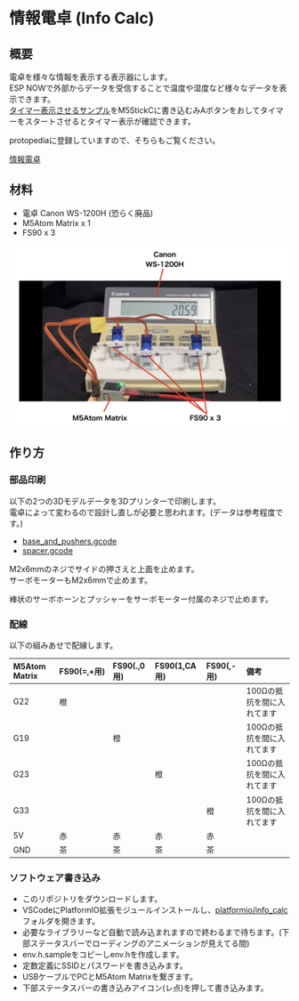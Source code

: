 # 情報電卓 (Info Calc)

## 概要

電卓を様々な情報を表示する表示器にします。  
ESP NOWで外部からデータを受信することで温度や湿度など様々なデータを表示できます。  
[タイマー表示させるサンプル](platformio/timer_publisher)をM5StickCに書き込むみAボタンをおしてタイマーをスタートさせるとタイマー表示が確認できます。

protopediaに登録していますので、そちらもご覧ください。

[情報電卓](https://protopedia.net/prototype/4227)


## 材料

- 電卓 Canon WS-1200H (恐らく廃品)
- M5Atom Matrix x 1
- FS90 x 3

![](/images/7D102AE0.png)

## 作り方

### 部品印刷


以下の2つの3Dモデルデータを3Dプリンターで印刷します。  
電卓によって変わるので設計し直しが必要と思われます。(データは参考程度です。)  

- [base_and_pushers.gcode](/3dmodels/base_and_pushers.gcode)
- [spacer.gcode](/3dmodels/spacer.gcode)

M2x6mmのネジでサイドの押さえと上面を止めます。  
サーボモーターもM2x6mmで止めます。  

棒状のサーボホーンとプッシャーをサーボモーター付属のネジで止めます。  

### 配線

以下の組みあせで配線します。

|M5Atom Matrix|FS90(=,+用)|FS90(.,0用)|FS90(1,CA用)|FS90(,-用)|備考|
|:--|:--|:--|:--|:--|:--|
|G22|橙||||100Ωの抵抗を間に入れてます|
|G19||橙|||100Ωの抵抗を間に入れてます|
|G23|||橙||100Ωの抵抗を間に入れてます|
|G33||||橙|100Ωの抵抗を間に入れてます|
|5V|赤|赤|赤|赤||
|GND|茶|茶|茶|茶||

### ソフトウェア書き込み

- このリポジトリをダウンロードします。
- VSCodeにPlatformIO拡張モジュールインストールし、[platformio/info_calc](/platformio/info_calc)フォルダを開きます。  
- 必要なライブラリーなど自動で読み込まれますので終わるまで待ちます。(下部ステータスバーでローディングのアニメーションが見えてる間)
- env.h.sampleをコピーしenv.hを作成します。
- 定数定義にSSIDとパスワードを書き込みます。
- USBケーブルでPCとM5Atom Matrixを繋ぎます。
- 下部ステータスバーの書き込みアイコン(レ点)を押して書き込みます。


